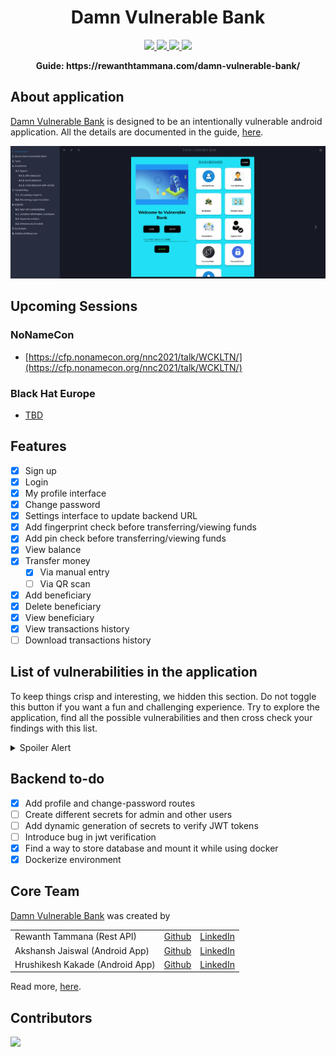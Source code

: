 <h1 align="center">Damn Vulnerable Bank</h1>

<p align="center">
  <a href="https://github.com/TechPhantomSanjai/Project-Fraud-Detection">
    <img src="https://img.shields.io/github/forks/rewanthtammana/Damn-Vulnerable-Bank">
  </a>
  <a href="https://github.com/rewanthtammana/Damn-Vulnerable-Bank/stargazers">
    <img src="https://img.shields.io/github/stars/rewanthtammana/Damn-Vulnerable-Bank">
  </a>
  <a href="https://github.com/rewanthtammana/Damn-Vulnerable-Bank/blob/master/LICENSE">
    <img src="https://img.shields.io/github/license/rewanthtammana/Damn-Vulnerable-Bank">
  </a>
  <a href="https://twitter.com/intent/tweet?text=Damn%20Vulnerable%20Bank%20Guide:&url=https%3A%2F%2Fgithub.com%2Frewanthtammana%2FDamn-Vulnerable-Bank">
    <img src="https://img.shields.io/twitter/url?url=https%3A%2F%2Fgithub.com%2Frewanthtammana%2FDamn-Vulnerable-Bank">
  </a>
</p>

<p align="center">
  <b>Guide: https://rewanthtammana.com/damn-vulnerable-bank/</b>
</p>

## About application
[Damn Vulnerable Bank](https://github.com/rewanthtammana/Damn-Vulnerable-Bank) is designed to be an intentionally vulnerable android application. All the details are documented in the guide, [here](https://rewanthtammana.com/damn-vulnerable-bank/).

![Guide overview](./images/damn-vulnerable-bank-guide.png)

<!-- <img src="https://github.com/rewanthtammana/Damn-Vulnerable-Bank/blob/master/images/screen1.jpg" align="centre" height="600" width="395"><img src="https://github.com/rewanthtammana/Damn-Vulnerable-Bank/blob/master/images/screen2.jpg" align="centre" height="600" width="395"> -->

## Upcoming Sessions

### NoNameCon

* [https://cfp.nonamecon.org/nnc2021/talk/WCKLTN/](https://cfp.nonamecon.org/nnc2021/talk/WCKLTN/)

### Black Hat Europe

* [TBD](https://www.blackhat.com/eu-21/)

## Features
- [x] Sign up
- [x] Login
- [x] My profile interface
- [x] Change password
- [x] Settings interface to update backend URL
- [x] Add fingerprint check before transferring/viewing funds
- [x] Add pin check before transferring/viewing funds
- [x] View balance
- [x] Transfer money
  - [x] Via manual entry
  - [ ] Via QR scan
- [x] Add beneficiary
- [x] Delete beneficiary
- [x] View beneficiary
- [x] View transactions history
- [ ] Download transactions history

## List of vulnerabilities in the application

To keep things crisp and interesting, we hidden this section. Do not toggle this button if you want a fun and challenging experience. Try to explore the application, find all the possible vulnerabilities and then cross check your findings with this list.

<details>
  <summary>Spoiler Alert</summary>

- [x] Root and emulator detection
- [x] Anti-debugging checks (prevents hooking with frida, jdb, etc)
- [ ] SSL pinning - pin the certificate/public key
- [x] Obfuscate the entire code
- [x] Encrypt all requests and responses
- [x] Hardcoded sensitive information
- [x] Logcat leakage
- [ ] Insecure storage (saved credit card numbers maybe)
- [x] Exported activities
- [ ] JWT token
- [x] Webview integration
- [x] Deep links
- [ ] IDOR
</details>

## Backend to-do

- [x] Add profile and change-password routes
- [ ] Create different secrets for admin and other users
- [ ] Add dynamic generation of secrets to verify JWT tokens
- [ ] Introduce bug in jwt verification
- [x] Find a way to store database and mount it while using docker
- [X] Dockerize environment

## Core Team

[Damn Vulnerable Bank](https://rewanthtammana.com/damn-vulnerable-bank/) was created by 

|   |   |   |
|---|---|---|
| Rewanth Tammana (Rest API)  | [Github](https://github.com/rewanthtammana/)  | [LinkedIn](https://www.linkedin.com/in/rewanthtammana/)  |
| Akshansh Jaiswal (Android App)  | [Github](https://github.com/jaiswalakshansh)  | [LinkedIn](https://www.linkedin.com/in/akshanshjaiswal/)  |
| Hrushikesh Kakade (Android App)  | [Github](https://github.com/HrushikeshK/)  | [LinkedIn](https://www.linkedin.com/in/hrushikeshkakade/)  |


Read more, [here](https://rewanthtammana.com/damn-vulnerable-bank/authors.html).

## Contributors

<a href = "https://github.com/rewanthtammana/damn-vulnerable-bank/contributors">
  <img src = "https://contrib.rocks/image?repo=rewanthtammana/damn-vulnerable-bank"/>
</a>
